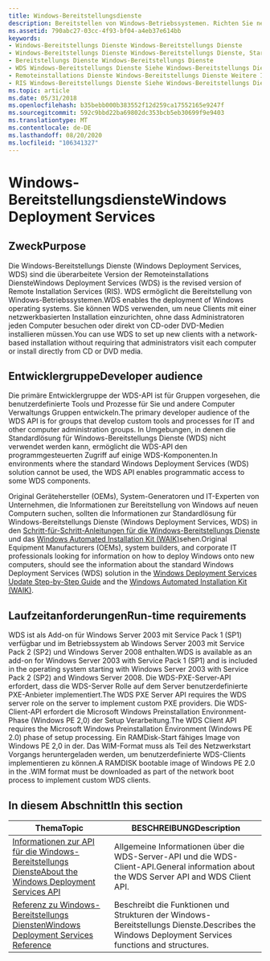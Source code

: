 ```yaml
---
title: Windows-Bereitstellungsdienste
description: Bereitstellen von Windows-Betriebssystemen. Richten Sie neue Clients mit einer netzwerkbasierten Installation ein, ohne dass Administratoren jeden Computer besuchen oder direkt von CD-oder DVD-Medien installieren.
ms.assetid: 790abc27-03cc-4f93-bf04-a4eb37e614bb
keywords:
- Windows-Bereitstellungs Dienste Windows-Bereitstellungs Dienste
- Windows-Bereitstellungs Dienste Windows-Bereitstellungs Dienste, Startseite
- Bereitstellungs Dienste Windows-Bereitstellungs Dienste
- WDS Windows-Bereitstellungs Dienste Siehe Windows-Bereitstellungs Dienste
- Remoteinstallations Dienste Windows-Bereitstellungs Dienste Weitere Informationen
- RIS Windows-Bereitstellungs Dienste Siehe Windows-Bereitstellungs Dienste
ms.topic: article
ms.date: 05/31/2018
ms.openlocfilehash: b35bebb000b383552f12d259ca17552165e9247f
ms.sourcegitcommit: 592c9bbd22ba69802dc353bcb5eb30699f9e9403
ms.translationtype: MT
ms.contentlocale: de-DE
ms.lasthandoff: 08/20/2020
ms.locfileid: "106341327"
---
```

# <a name="windows-deployment-services"></a><span data-ttu-id="c2adc-110">Windows-Bereitstellungsdienste</span><span class="sxs-lookup"><span data-stu-id="c2adc-110">Windows Deployment Services</span></span>

## <a name="purpose"></a><span data-ttu-id="c2adc-111">Zweck</span><span class="sxs-lookup"><span data-stu-id="c2adc-111">Purpose</span></span>

<span data-ttu-id="c2adc-112">Die Windows-Bereitstellungs Dienste (Windows Deployment Services, WDS) sind die überarbeitete Version der Remoteinstallations Dienste</span><span class="sxs-lookup"><span data-stu-id="c2adc-112">Windows Deployment Services (WDS) is the revised version of Remote Installation Services (RIS).</span></span> <span data-ttu-id="c2adc-113">WDS ermöglicht die Bereitstellung von Windows-Betriebssystemen.</span><span class="sxs-lookup"><span data-stu-id="c2adc-113">WDS enables the deployment of Windows operating systems.</span></span> <span data-ttu-id="c2adc-114">Sie können WDS verwenden, um neue Clients mit einer netzwerkbasierten Installation einzurichten, ohne dass Administratoren jeden Computer besuchen oder direkt von CD-oder DVD-Medien installieren müssen.</span><span class="sxs-lookup"><span data-stu-id="c2adc-114">You can use WDS to set up new clients with a network-based installation without requiring that administrators visit each computer or install directly from CD or DVD media.</span></span>

## <a name="developer-audience"></a><span data-ttu-id="c2adc-115">Entwicklergruppe</span><span class="sxs-lookup"><span data-stu-id="c2adc-115">Developer audience</span></span>

<span data-ttu-id="c2adc-116">Die primäre Entwicklergruppe der WDS-API ist für Gruppen vorgesehen, die benutzerdefinierte Tools und Prozesse für Sie und andere Computer Verwaltungs Gruppen entwickeln.</span><span class="sxs-lookup"><span data-stu-id="c2adc-116">The primary developer audience of the WDS API is for groups that develop custom tools and processes for IT and other computer administration groups.</span></span> <span data-ttu-id="c2adc-117">In Umgebungen, in denen die Standardlösung für Windows-Bereitstellungs Dienste (WDS) nicht verwendet werden kann, ermöglicht die WDS-API den programmgesteuerten Zugriff auf einige WDS-Komponenten.</span><span class="sxs-lookup"><span data-stu-id="c2adc-117">In environments where the standard Windows Deployment Services (WDS) solution cannot be used, the WDS API enables programmatic access to some WDS components.</span></span>

<span data-ttu-id="c2adc-118">Original Gerätehersteller (OEMs), System-Generatoren und IT-Experten von Unternehmen, die Informationen zur Bereitstellung von Windows auf neuen Computern suchen, sollten die Informationen zur Standardlösung für Windows-Bereitstellungs Dienste (Windows Deployment Services, WDS) in den [Schritt-für-Schritt-Anleitungen für die Windows-Bereitstellungs Dienste](/previous-versions/windows/it-pro/windows-vista/cc766320(v=ws.10)) und das [Windows Automated Installation Kit (WAIK)](https://www.microsoft.com/download/details.aspx?id=10333)sehen.</span><span class="sxs-lookup"><span data-stu-id="c2adc-118">Original Equipment Manufacturers (OEMs), system builders, and corporate IT professionals looking for information on how to deploy Windows onto new computers, should see the information about the standard Windows Deployment Services (WDS) solution in the [Windows Deployment Services Update Step-by-Step Guide](/previous-versions/windows/it-pro/windows-vista/cc766320(v=ws.10)) and the [Windows Automated Installation Kit (WAIK)](https://www.microsoft.com/download/details.aspx?id=10333).</span></span>

## <a name="run-time-requirements"></a><span data-ttu-id="c2adc-119">Laufzeitanforderungen</span><span class="sxs-lookup"><span data-stu-id="c2adc-119">Run-time requirements</span></span>

<span data-ttu-id="c2adc-120">WDS ist als Add-on für Windows Server 2003 mit Service Pack 1 (SP1) verfügbar und im Betriebssystem ab Windows Server 2003 mit Service Pack 2 (SP2) und Windows Server 2008 enthalten.</span><span class="sxs-lookup"><span data-stu-id="c2adc-120">WDS is available as an add-on for Windows Server 2003 with Service Pack 1 (SP1) and is included in the operating system starting with Windows Server 2003 with Service Pack 2 (SP2) and Windows Server 2008.</span></span> <span data-ttu-id="c2adc-121">Die WDS-PXE-Server-API erfordert, dass die WDS-Server Rolle auf dem Server benutzerdefinierte PXE-Anbieter implementiert.</span><span class="sxs-lookup"><span data-stu-id="c2adc-121">The WDS PXE Server API requires the WDS server role on the server to implement custom PXE providers.</span></span> <span data-ttu-id="c2adc-122">Die WDS-Client-API erfordert die Microsoft Windows Preinstallation Environment-Phase (Windows PE 2,0) der Setup Verarbeitung.</span><span class="sxs-lookup"><span data-stu-id="c2adc-122">The WDS Client API requires the Microsoft Windows Preinstallation Environment (Windows PE 2.0) phase of setup processing.</span></span> <span data-ttu-id="c2adc-123">Ein RAMDisk-Start fähiges Image von Windows PE 2,0 in der. Das WIM-Format muss als Teil des Netzwerkstart Vorgangs heruntergeladen werden, um benutzerdefinierte WDS-Clients implementieren zu können.</span><span class="sxs-lookup"><span data-stu-id="c2adc-123">A RAMDISK bootable image of Windows PE 2.0 in the .WIM format must be downloaded as part of the network boot process to implement custom WDS clients.</span></span>

## <a name="in-this-section"></a><span data-ttu-id="c2adc-124">In diesem Abschnitt</span><span class="sxs-lookup"><span data-stu-id="c2adc-124">In this section</span></span>



| <span data-ttu-id="c2adc-125">Thema</span><span class="sxs-lookup"><span data-stu-id="c2adc-125">Topic</span></span>                                                                                                 | <span data-ttu-id="c2adc-126">BESCHREIBUNG</span><span class="sxs-lookup"><span data-stu-id="c2adc-126">Description</span></span>                                                                    |
|-------------------------------------------------------------------------------------------------------|--------------------------------------------------------------------------------|
| [<span data-ttu-id="c2adc-127">Informationen zur API für die Windows-Bereitstellungs Dienste</span><span class="sxs-lookup"><span data-stu-id="c2adc-127">About the Windows Deployment Services API</span></span>](about-the-windows-deployment-services-api.md)<br/> | <span data-ttu-id="c2adc-128">Allgemeine Informationen über die WDS-Server-API und die WDS-Client-API.</span><span class="sxs-lookup"><span data-stu-id="c2adc-128">General information about the WDS Server API and WDS Client API.</span></span><br/>    |
| [<span data-ttu-id="c2adc-129">Referenz zu Windows-Bereitstellungs Diensten</span><span class="sxs-lookup"><span data-stu-id="c2adc-129">Windows Deployment Services Reference</span></span>](windows-deployment-services-reference.md)<br/>         | <span data-ttu-id="c2adc-130">Beschreibt die Funktionen und Strukturen der Windows-Bereitstellungs Dienste.</span><span class="sxs-lookup"><span data-stu-id="c2adc-130">Describes the Windows Deployment Services functions and structures.</span></span><br/> |



 

 

